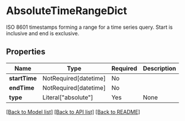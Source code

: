 # AbsoluteTimeRangeDict

ISO 8601 timestamps forming a range for a time series query. Start is inclusive and end is exclusive.

## Properties
| Name | Type | Required | Description |
| ------------ | ------------- | ------------- | ------------- |
**startTime** | NotRequired[datetime] | No |  |
**endTime** | NotRequired[datetime] | No |  |
**type** | Literal["absolute"] | Yes | None |


[[Back to Model list]](../../../README.md#models-v1-link) [[Back to API list]](../../../README.md#documentation-for-api-endpoints) [[Back to README]](../../../README.md)
